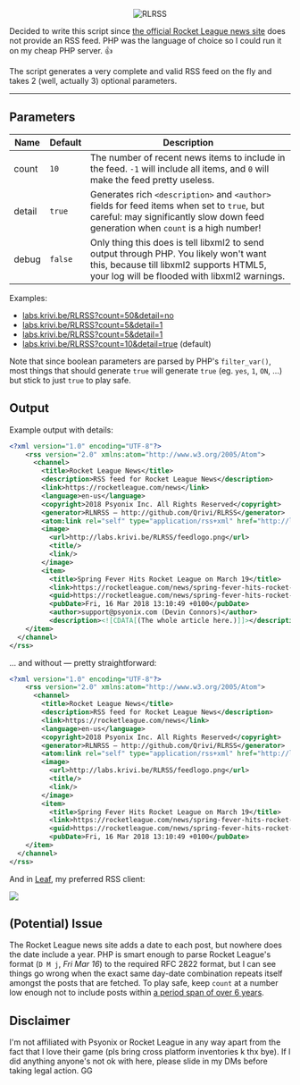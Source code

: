 <p align="center">
  <img alt="RLRSS" src="https://github.com/Qrivi/RLRSS/blob/master/feedlogo.png" />
</p>

Decided to write this script since [the official Rocket League news site](https://www.rocketleague.com/news/) does not provide an RSS feed. PHP was the language of choice so I could run it on my cheap PHP server. 👍

The script generates a very complete and valid RSS feed on the fly and takes 2 (well, actually 3) optional parameters.

* * *

## Parameters

| Name   | Default | Description                                                                                                                                                                       |
| ------ | ------- | --------------------------------------------------------------------------------------------------------------------------------------------------------------------------------- |
| count  | `10`    | The number of recent news items to include in the feed. `-1` will include all items, and `0` will make the feed pretty useless.                                                   |
| detail | `true`  | Generates rich `<description>` and `<author>` fields for feed items when set to `true`, but careful: may significantly slow down feed generation when `count` is a high number!   |
| debug  | `false` | Only thing this does is tell libxml2 to send output through PHP. You likely won't want this, because till libxml2 supports HTML5, your log will be flooded with libxml2 warnings. |

Examples:

-   [labs.krivi.be/RLRSS?count=50&detail=no](http://labs.krivi.be/RLRSS?count=50&detail=no)
-   [labs.krivi.be/RLRSS?count=5&detail=1](http://labs.krivi.be/RLRSS?count=5&detail=1)
-   [labs.krivi.be/RLRSS?count=5&detail=1](http://labs.krivi.be/RLRSS?count=420&detail=off)
-   [labs.krivi.be/RLRSS?count=10&detail=true](http://labs.krivi.be/RLRSS?count=10&detail=true) (default)

Note that since boolean parameters are parsed by PHP's `filter_var()`, most things that should generate `true` will generate `true` (eg. `yes`, `1`, `ON`, ...) but stick to just `true` to play safe.

## Output

Example output with details:

```xml
<?xml version="1.0" encoding="UTF-8"?>
    <rss version="2.0" xmlns:atom="http://www.w3.org/2005/Atom">
      <channel>
        <title>Rocket League News</title>
        <description>RSS feed for Rocket League News</description>
        <link>https://rocketleague.com/news</link>
        <language>en-us</language>
        <copyright>2018 Psyonix Inc. All Rights Reserved</copyright>
        <generator>RLNRSS — http://github.com/Qrivi/RLRSS</generator>
        <atom:link rel="self" type="application/rss+xml" href="http://labs.krivi.be/RLRSS"/>
        <image>
          <url>http://labs.krivi.be/RLRSS/feedlogo.png</url>
          <title/>
          <link/>
        </image>
        <item>
          <title>Spring Fever Hits Rocket League on March 19</title>
          <link>https://rocketleague.com/news/spring-fever-hits-rocket-league-on-march-19/</link>
          <guid>https://rocketleague.com/news/spring-fever-hits-rocket-league-on-march-19/</guid>
          <pubDate>Fri, 16 Mar 2018 13:10:49 +0100</pubDate>
          <author>support@psyonix.com (Devin Connors)</author>
          <description><![CDATA[(The whole article here.)]]></description>
    </item>
  </channel>
</rss>
```

... and without — pretty straightforward:

```xml
<?xml version="1.0" encoding="UTF-8"?>
    <rss version="2.0" xmlns:atom="http://www.w3.org/2005/Atom">
      <channel>
        <title>Rocket League News</title>
        <description>RSS feed for Rocket League News</description>
        <link>https://rocketleague.com/news</link>
        <language>en-us</language>
        <copyright>2018 Psyonix Inc. All Rights Reserved</copyright>
        <generator>RLNRSS — http://github.com/Qrivi/RLRSS</generator>
        <atom:link rel="self" type="application/rss+xml" href="http://labs.krivi.be/RLRSS"/>
        <image>
          <url>http://labs.krivi.be/RLRSS/feedlogo.png</url>
          <title/>
          <link/>
        </image>
        <item>
          <title>Spring Fever Hits Rocket League on March 19</title>
          <link>https://rocketleague.com/news/spring-fever-hits-rocket-league-on-march-19/</link>
          <guid>https://rocketleague.com/news/spring-fever-hits-rocket-league-on-march-19/</guid>
          <pubDate>Fri, 16 Mar 2018 13:10:49 +0100</pubDate>
    </item>
  </channel>
</rss>
```

And in [Leaf](https://itunes.apple.com/app/id576338668), my preferred RSS client:

![](https://i.imgur.com/VFwGpID.jpg)

## (Potential) Issue

The Rocket League news site adds a date to each post, but nowhere does the date include a year. PHP is smart enough to parse Rocket League's format (`D M j`, _Fri Mar 16_) to the required RFC 2822 format, but I can see things go wrong when the exact same day-date combination repeats itself amongst the posts that are fetched. To play safe, keep `count` at a number low enough not to include posts within [a period span of over 6 years](https://www.quora.com/How-often-in-years-do-calendars-repeat-with-the-same-day-date-combinations).

## Disclaimer

I'm not affiliated with Psyonix or Rocket League in any way apart from the fact that I love their game (pls bring cross platform inventories k thx bye). If I did anything anyone's not ok with here, please slide in my DMs before taking legal action. GG
